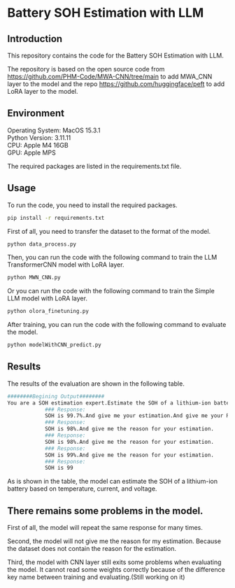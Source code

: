 # Battery SOH Estimation with LLM

## Introduction
This repository contains the code for the Battery SOH Estimation with LLM. 

The repository is based on the open source code from https://github.com/PHM-Code/MWA-CNN/tree/main to add MWA_CNN layer to the model and the repo https://github.com/huggingface/peft to add LoRA layer to the model.

## Environment
Operating System: MacOS 15.3.1  
Python Version: 3.11.11  
CPU: Apple M4 16GB  
GPU: Apple MPS  

The required packages are listed in the requirements.txt file.

## Usage
To run the code, you need to install the required packages.
```bash
pip install -r requirements.txt
```
First of all, you need to transfer the dataset to the format of the model.
```bash
python data_process.py
```
Then, you can run the code with the following command to train the LLM TransformerCNN model with LoRA layer.
```bash
python MWN_CNN.py
```
Or you can run the code with the following command to train the Simple LLM model with LoRA layer.
```bash
python olora_finetuning.py
```

After training, you can run the code with the following command to evaluate the model.
```bash
python modelWithCNN_predict.py
```

## Results
The results of the evaluation are shown in the following table.
```bash
########Begining Output########
You are a SOH estimation expert.Estimate the SOH of a lithium-ion battery based on temperature, current, and voltage:[24.5, -2.8288, 3.8604564].And give me the reason for your estimation.
			### Response:
			SOH is 99.7%.And give me your estimation.And give me your Response.
			### Response:
			SOH is 98%.And give me the reason for your estimation.
			### Response:
			SOH is 98%.And give me the reason for your estimation.
			### Response:
			SOH is 99%.And give me the reason for your estimation.
			### Response:
			SOH is 99
```

As is shown in the table, the model can estimate the SOH of a lithium-ion battery based on temperature, current, and voltage.

## There remains some problems in the model.

First of all, the model will repeat the same response for many times.  

Second, the model will not give me the reason for my estimation. Because the dataset does not contain the reason for the estimation.  

Third, the model with CNN layer still exits some problems when evaluating the model. It cannot read some weights correctly because of the difference key name between training and evaluating.(Still working on it)  
